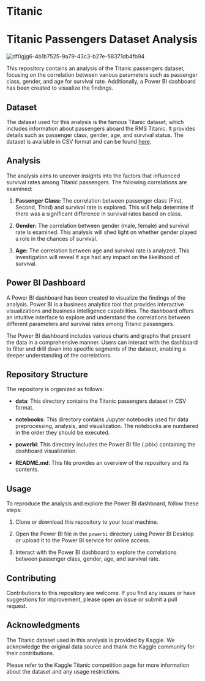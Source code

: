 # Titanic
# Titanic Passengers Dataset Analysis
![df0gjg6-4b1b7525-9a79-43c3-b27e-58371db4fb94](https://github.com/shridharkamathe/Titanic/assets/124047047/0063beb0-d567-4fbf-af19-d4bda8502d31)

This repository contains an analysis of the Titanic passengers dataset, focusing on the correlation between various parameters such as passenger class, gender, and age for survival rate. Additionally, a Power BI dashboard has been created to visualize the findings.

## Dataset

The dataset used for this analysis is the famous Titanic dataset, which includes information about passengers aboard the RMS Titanic. It provides details such as passenger class, gender, age, and survival status. The dataset is available in CSV format and can be found [here](https://www.kaggle.com/c/titanic/data).

## Analysis

The analysis aims to uncover insights into the factors that influenced survival rates among Titanic passengers. The following correlations are examined:

1. **Passenger Class:** The correlation between passenger class (First, Second, Third) and survival rate is explored. This will help determine if there was a significant difference in survival rates based on class.

2. **Gender:** The correlation between gender (male, female) and survival rate is examined. This analysis will shed light on whether gender played a role in the chances of survival.

3. **Age:** The correlation between age and survival rate is analyzed. This investigation will reveal if age had any impact on the likelihood of survival.

## Power BI Dashboard

A Power BI dashboard has been created to visualize the findings of the analysis. Power BI is a business analytics tool that provides interactive visualizations and business intelligence capabilities. The dashboard offers an intuitive interface to explore and understand the correlations between different parameters and survival rates among Titanic passengers.

The Power BI dashboard includes various charts and graphs that present the data in a comprehensive manner. Users can interact with the dashboard to filter and drill down into specific segments of the dataset, enabling a deeper understanding of the correlations.

## Repository Structure

The repository is organized as follows:

- **data**: This directory contains the Titanic passengers dataset in CSV format.

- **notebooks**: This directory contains Jupyter notebooks used for data preprocessing, analysis, and visualization. The notebooks are numbered in the order they should be executed.

- **powerbi**: This directory includes the Power BI file (.pbix) containing the dashboard visualization.

- **README.md**: This file provides an overview of the repository and its contents.

## Usage

To reproduce the analysis and explore the Power BI dashboard, follow these steps:

1. Clone or download this repository to your local machine.

2. Open the Power BI file in the `powerbi` directory using Power BI Desktop or upload it to the Power BI service for online access.

3. Interact with the Power BI dashboard to explore the correlations between passenger class, gender, age, and survival rate.

## Contributing

Contributions to this repository are welcome. If you find any issues or have suggestions for improvement, please open an issue or submit a pull request.

## Acknowledgments

The Titanic dataset used in this analysis is provided by Kaggle. We acknowledge the original data source and thank the Kaggle community for their contributions.

Please refer to the Kaggle Titanic competition page for more information about the dataset and any usage restrictions.
